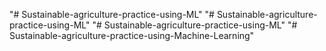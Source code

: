 "# Sustainable-agriculture-practice-using-ML" 
"# Sustainable-agriculture-practice-using-ML" 
"# Sustainable-agriculture-practice-using-ML" 
"# Sustainable-agriculture-practice-using-Machine-Learning" 
